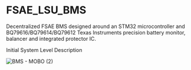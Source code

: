 # FSAE_LSU_BMS
Decentralized FSAE BMS designed around an STM32 microcontroller and BQ79616/BQ79614/BQ79612 Texas Instruments precision battery monitor, balancer and integrated protector IC. 


Initial System Level Description 

![BMS - MOBO (2)](https://github.com/user-attachments/assets/deba56ab-669f-4e94-b4b9-ad3d1f529435)
